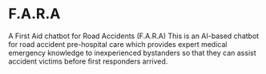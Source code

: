 # F.A.R.A
A First Aid chatbot for Road Accidents (F.A.R.A)
This is an AI-based chatbot for road accident pre-hospital care which provides expert medical emergency knowledge to inexperienced bystanders so that they can assist accident victims before first responders arrived.
